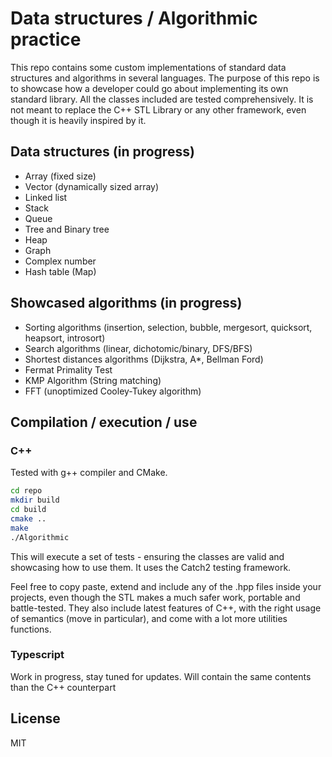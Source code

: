 # Data structures / Algorithmic practice

This repo contains some custom implementations of standard data structures and algorithms in several languages.
The purpose of this repo is to showcase how a developer could go about implementing its own standard library. All the classes included are tested comprehensively.
It is not meant to replace the C++ STL Library or any other framework, even though it is heavily inspired by it.

## Data structures (in progress)

- Array (fixed size)
- Vector (dynamically sized array)
- Linked list
- Stack
- Queue
- Tree and Binary tree
- Heap
- Graph
- Complex number
- Hash table (Map)

## Showcased algorithms (in progress)

- Sorting algorithms (insertion, selection, bubble, mergesort, quicksort, heapsort, introsort)
- Search algorithms (linear, dichotomic/binary, DFS/BFS)
- Shortest distances algorithms (Dijkstra, A*, Bellman Ford)
- Fermat Primality Test
- KMP Algorithm (String matching)
- FFT (unoptimized Cooley-Tukey algorithm)

## Compilation / execution / use

### C++ 

Tested with g++ compiler and CMake. 

```sh
cd repo
mkdir build
cd build
cmake ..
make
./Algorithmic
```

This will execute a set of tests - ensuring the classes are valid and showcasing how to use them. It uses the Catch2 testing framework.

Feel free to copy paste, extend and include any of the .hpp files inside your projects, even though the STL makes a much safer work, portable and battle-tested. They also include latest features of C++, with the right usage of semantics (move in particular), and come with a lot more utilities functions.

### Typescript

Work in progress, stay tuned for updates.
Will contain the same contents than the C++ counterpart

## License

MIT

